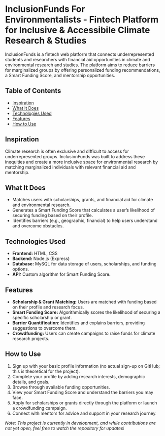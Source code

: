 # InclusionFunds For Environmentalists - Fintech Platform for Inclusive & Accessibile Climate Research & Studies

InclusionFunds is a fintech web platform that connects underrepresented students and researchers with financial aid opportunities in climate and environmental research and studies. The platform aims to reduce barriers for marginalized groups by offering personalized funding recommendations, a Smart Funding Score, and mentorship opportunities.

## Table of Contents
- [Inspiration](#inspiration)
- [What It Does](#what-it-does)
- [Technologies Used](#technologies-used)
- [Features](#features)
- [How to Use](#how-to-use)

## Inspiration
Climate research is often exclusive and difficult to access for underrepresented groups. InclusionFunds was built to address these inequities and create a more inclusive space for environmental research by matching marginalized individuals with relevant financial aid and mentorship.

## What It Does
- Matches users with scholarships, grants, and financial aid for climate and environmental research.
- Generates a Smart Funding Score that calculates a user’s likelihood of securing funding based on their profile.
- Identifies barriers (e.g., geographic, financial) to help users understand and overcome obstacles.

## Technologies Used
- **Frontend:** HTML, CSS
- **Backend:** Node.js (Express)
- **Database:** MySQL for data storage of users, scholarships, and funding options.
- **API:** Custom algorithm for Smart Funding Score.

## Features
- **Scholarship & Grant Matching:** Users are matched with funding based on their profile and research focus.
- **Smart Funding Score:** Algorithmically scores the likelihood of securing a specific scholarship or grant.
- **Barrier Quantification:** Identifies and explains barriers, providing suggestions to overcome them.
- **Crowdfunding:** Users can create campaigns to raise funds for climate research projects.

## How to Use
1. Sign up with your basic profile information (no actual sign-up on GitHub; this is theoretical for the project).
2. Complete your profile by adding research interests, demographic details, and goals.
3. Browse through available funding opportunities.
4. View your Smart Funding Score and understand the barriers you may face.
5. Apply for scholarships or grants directly through the platform or launch a crowdfunding campaign.
6. Connect with mentors for advice and support in your research journey.

*Note: This project is currently in development, and while contributions are not yet open, feel free to watch the repository for updates!*
